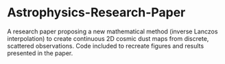 # Astrophysics-Research-Paper

A research paper proposing a new mathematical method (inverse Lanczos interpolation) to create continuous 2D cosmic dust maps from discrete, scattered observations. Code included to recreate figures and results presented in the paper.
